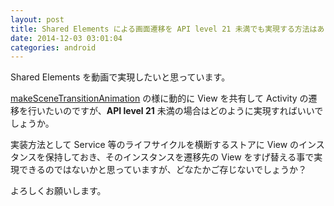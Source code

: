 ```yaml
---
layout: post
title: Shared Elements による画面遷移を API level 21 未満でも実現する方法はありますか？
date: 2014-12-03 03:01:04
categories: android
---
```

<p>Shared Elements を動画で実現したいと思っています。</p>

<p><a href="https://developer.android.com/reference/android/app/ActivityOptions.html#makeSceneTransitionAnimation(android.app.Activity,%20android.util.Pair%3Candroid.view.View,%20java.lang.String%3E...)" rel="nofollow">makeSceneTransitionAnimation</a>
の様に動的に View を共有して Activity の遷移を行いたいのですが、<strong>API level 21</strong> 未満の場合はどのように実現すればいいでしょうか。</p>

<p>実装方法として Service 等のライフサイクルを横断するストアに View のインスタンスを保持しておき、そのインスタンスを遷移先の View をすげ替える事で実現できるのではないかと思っていますが、どなたかご存じないでしょうか？</p>

<p>よろしくお願いします。</p>
